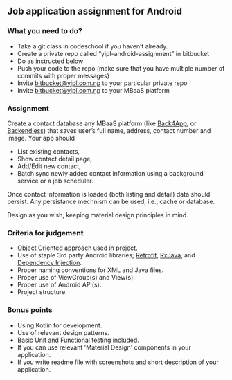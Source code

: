 ## Job application assignment for Android

### What you need to do?

* Take a git class in codeschool if you haven’t already.
* Create a private repo called “yipl-android-assignment” in bitbucket
* Do as instructed below
* Push your code to the repo (make sure that you have multiple number of commits with proper messages)
* Invite bitbucket@yipl.com.np to your particular private repo
* Invite bitbucket@yipl.com.np to your MBaaS platform

### Assignment

Create a contact database any MBaaS platform (like [Back4App](https://www.back4app.com/), or [Backendless](https://backendless.com/)) that saves user’s full name, address, contact number and image. Your app should
* List existing contacts,
* Show contact detail page,
* Add/Edit new contact,
* Batch sync newly added contact information using a background service or a job scheduler.

Once contact information is loaded (both listing and detail) data should persist. Any persistance mechnism can be used, i.e., cache or database.

Design as you wish, keeping material design principles in mind.

### Criteria for judgement

* Object Oriented approach used in project.
* Use of staple 3rd party Android libraries; [Retrofit](http://square.github.io/retrofit/), [RxJava](https://github.com/ReactiveX/RxJava), and [Dependency Injection](https://google.github.io/dagger/).
* Proper naming conventions for XML and Java files.
* Proper use of ViewGroup(s) and View(s).
* Proper use of Android API(s).
* Project structure.


### Bonus points

* Using Kotlin for development.
* Use of relevant design patterns.
* Basic Unit and Functional testing included.
* If you can use relevant 'Material Design' components in your application.
* If you write readme file with screenshots and short description of your application.
